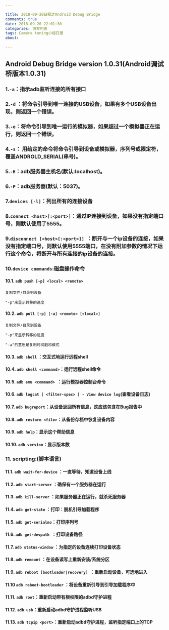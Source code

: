 ```yaml
---

title: 2018-09-20日报之Android Debug Bridge
comments: true
date: 2018-09-20 22:01:30
categories: 博客列表
tags: Camera tuning小组日报
about:

---
```


## Android Debug Bridge version 1.0.31(Android调试桥版本1.0.31)

### 1.`-a`：指示adb监听连接的所有接口

### 2.`-d` ：将命令引导到唯一连接的USB设备，如果有多个USB设备出现，则返回一个错误。

### 3.`-e`：将命令引导到唯一运行的模拟器，如果超过一个模拟器正在运行，则返回一个错误。

### 4.`-s`： 用给定的命令将命令引导到设备或模拟器，序列号或限定符，覆盖ANDROLD_SERIAL(串号)。

### 5.`-H`：adb服务器主机名(默认:localhost)。

### 6.`-P`：adb服务器(默认：5037)。

### 7.`devices [-l]`：列出所有的连接设备

### 8.`connect <host>[:<port>]`：通过IP连接到设备，如果没有指定端口号，则默认使用了5555。

### 9.`disconnect [<host>[:<port>]] `：断开与一个ip设备的连接，如果没有指定端口号，则默认使用5555端口，在没有附加参数的情况下运行这个命令，将断开与所有连接的ip设备的连接。

### 10.`device commands`:磁盘操作命令

#### 10.1. `adb push [-p] <local> <remote>`

```
复制文件/目录到设备

"-p"来显示转移的进度

```

#### 10.2. `adb pull [-p] [-a] <remote> [<local>]`

```
复制文件/目录到设备

"-p"来显示转移的进度

"-a"的意思是复制时间戳和模式

```

#### 10.3. `adb shell` ：交互式地运行远程shell

#### 10.4. `adb shell <command>`：运行远程shell命令

#### 10.5. `adb emu <command> `：运行模拟器控制台命令

#### 10.6. `adb logcat [ <filter-spec> ] - View device log`(查看设备日志)

#### 10.7. `adb bugreport`：从设备返回所有信息，这应该包含在Bug报告中

#### 10.8. `adb restore <file>`：从备份存档中恢复设备内容

#### 10.9. `adb help`：显示这个帮助信息

#### 10.10. `adb version`：显示版本数

### 11. scripting:(脚本语言)

#### 11.1. `adb wait-for-device` ：一直等待，知道设备上线

#### 11.2. `adb start-server` ：确保有一个服务器在运行

#### 11.3. `adb kill-server` ：如果服务器正在运行，就杀死服务器

#### 11.4. `adb get-state` ：打印：脱机引导加载程序

#### 11.5. `adb get-serialno`：打印序列号

#### 11.6. `adb get-devpath `：打印设备路径

#### 11.7. `adb status-window` ：为指定的设备连续打印设备状态

#### 11.8. `adb remount` ：在设备读写上重新安装/系统分区

#### 11.9. `adb reboot [bootloader|recovery] `：重新启动设备，可选地进入

#### 11.10 `adb reboot-bootloader` ：将设备重新引导到引导加载程序中

#### 11.11. `adb root`：重新启动带有根权限的adbd守护进程

#### 11.12. `adb usb`：重新启动adbd守护进程监听USB

#### 11.13. `adb tcpip <port>`：重新启动adbd守护进程，监听指定端口上的TCP